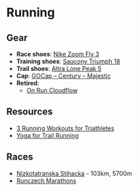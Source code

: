 # Running

## Gear

- **Race shoes**: [Nike Zoom Fly 3](https://www.nike.com/t/zoom-fly-3-mens-running-shoe-xCbsJ0/AT8240-007)
- **Training shoes**: [Saucony Triumph 18](https://www.saucony.com/en/triumph-18/)
- **Trail shoes**: [Altra Lone Peak 5](https://www.altrarunning.eu/eu/m-lone-peak-5-3062.html)
- **Cap**: [GOCap – Century – Majestic](https://cieleathletics.com/eu/product/gocap-century-majestic/)
- **Retired**:
  - [On Run Cloudflow](https://www.on-running.com/en-us/products/cloudflow)

## Resources

- [3 Running Workouts for Triathletes](https://www.active.com/articles/3-running-workouts-for-triathletes?page=3)
- [Yoga for Trail Running](https://www.rei.com/learn/expert-advice/yoga-for-trail-running.html)

## Races

- [Nizkotatranska Stihacka](https://stihacka.hiking.sk/) - 103km, 5700m
- [Runczech Marathons](https://www.runczech.com/cs/)
